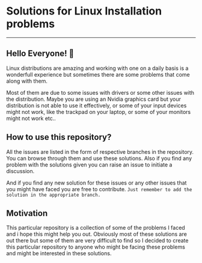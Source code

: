 # Solutions for Linux Installation problems #
---
## Hello Everyone! 👋 ## 

Linux distributions are amazing and working with one on a daily basis is a wonderfull experience but sometimes there are some problems that come along with them.

Most of them are due to some issues with drivers or some other issues with the distribution. Maybe you are using an Nvidia graphics card but your distribution is not able to use it effectively, or some of your input devices might not work, like the trackpad on your laptop, or some of your monitors might not work etc..

## How to use this repository? ##

All the issues are listed in the form of respective branches in the repository.
You can browse through them and use these solutions.
Also if you find any problem with the solutions given you can raise an issue to initiate a discussion.

And if you find any new solution for these issues or any other issues that you might have faced you are free to contribute. `Just remember to add the solution in the appropriate branch.`

## Motivation ##

This particular repository is a collection of some of the problems I faced and i hope this might help you out.
Obviously most of these solutions are out there but some of them are very difficult to find so I decided to create this particular repository to anyone who might be facing these problems and might be interested in these solutions.